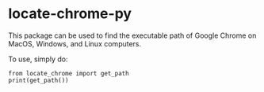 # locate-chrome-py

This package can be used to find the executable path of Google Chrome on MacOS, Windows, and Linux computers.

To use, simply do:
```
from locate_chrome import get_path
print(get_path())
```

